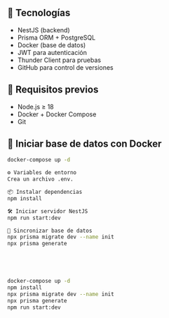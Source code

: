 ## 🧰 Tecnologías

- NestJS (backend)
- Prisma ORM + PostgreSQL
- Docker (base de datos)
- JWT para autenticación
- Thunder Client para pruebas
- GitHub para control de versiones

## 🚀 Requisitos previos

- Node.js ≥ 18
- Docker + Docker Compose
- Git

## 🐳 Iniciar base de datos con Docker

```bash
docker-compose up -d

⚙️ Variables de entorno
Crea un archivo .env.

📦 Instalar dependencias
npm install

🛠️ Iniciar servidor NestJS
npm run start:dev

🔄 Sincronizar base de datos
npx prisma migrate dev --name init
npx prisma generate





docker-compose up -d
npm install
npx prisma migrate dev --name init
npx prisma generate
npm run start:dev
